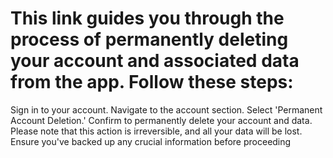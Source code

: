 This link guides you through the process of permanently deleting your account and associated data from the app. Follow these steps:
==============================

Sign in to your account.
Navigate to the account section.
Select 'Permanent Account Deletion.'
Confirm to permanently delete your account and data.
Please note that this action is irreversible, and all your data will be lost. 
Ensure you've backed up any crucial information before proceeding
